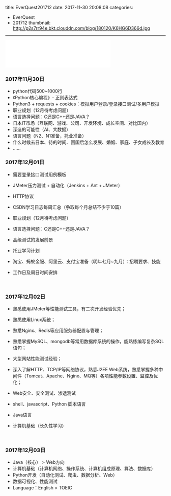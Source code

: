 title: EverQuest201712
date: 2017-11-30 20:08:08
categories:
- EverQuest
- 201712
thumbnail: http://p2s7rr94e.bkt.clouddn.com/blog/180120/K6HG6D366d.jpg
------

<iframe frameborder="no" border="0" marginwidth="0" marginheight="0" width=330 height=86 src="//music.163.com/outchain/player?type=2&id=32785674&auto=1&height=66"></iframe>

### 2017年11月30日

-  python代码500~1000行
-  《Python核心编程》- 正则表达式
-  Python3 + requests + cookies：模拟用户登录/登录接口测试/多用户模拟
-  职业规划（12月待考虑问题）
  -  语言选择问题：C还是C++还是JAVA？
  -  日本IT市场（互联网、游戏、公司、开发环境、成长空间、对比国内）
  -  深造的可能性（AI、大数据）
  -  语言问题（N2、N1准备，托业准备）
  -  什么时候去日本、待的时间、回国后怎么发展、婚姻、家庭、子女成长及教育
  -  ......




### 2017年12月01日

-  需要登录接口测试用例模板
-  JMeter压力测试 + 自动化（Jenkins + Ant + JMeter）
-  HTTP协议
-  CSDN学习日志每周汇总（争取每个月总结不少于10篇）
-  职业规划（12月待考虑问题）
  - 语言选择问题：C还是C++还是JAVA？
  - 高级测试的发展前景
  - 托业学习计划
  - 淘宝、蚂蚁金服、阿里云、支付宝准备（明年七月~九月）：招聘要求、技能
  - 工作日及周日时间安排

      ​


### 2017年12月02日

- 熟悉使用JMeter等性能测试工具，有二次开发经验优先；

- 熟悉使用Linux系统；

- 熟悉Nginx、Redis等应用服务器配置与管理；

- 熟悉掌握MySQL、mongodb等常用数据库系统的操作，能熟练编写复杂SQL语句；

- 大型网站性能测试经验；

- 深入了解HTTP、TCP/IP等网络协议，熟悉J2EE Web系统，熟悉掌握多种中间件（Tomcat、Apache、Nginx、MQ等）各项性能参数设置、监控及优化；

- Web安全、安全测试、渗透测试

- shell、javascript、Python 脚本语言

- Java语言

- 计算机基础（长久性学习）

  ​

### 2017年12月03日

- Java（核心） >  Web方向
- 计算机基础（计算机网络、操作系统、计算机组成原理、算法、数据库）
- Python开发（自动化测试、爬虫、数据分析、Web）
- 数据可视化、性能测试
- Language：English >  TOEIC

